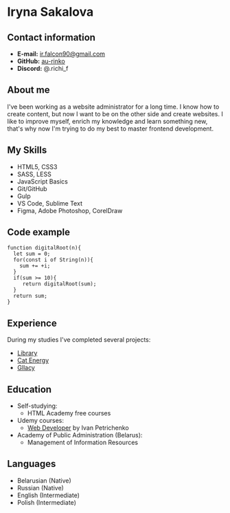 # Iryna Sakalova

## Contact information
* **E-mail:** ir.falcon90@gmail.com
* **GitHub:** [au-rinko](https://github.com/au-rinko)
* **Discord:** @.richi_f

## About me
I've been working as a website administrator for a long time. I know how to create content, but now I want to be on the other side and create websites. I like to improve myself, enrich my knowledge and learn something new, that's why now I'm trying to do my best to master frontend development.

## My Skills
* HTML5, CSS3
* SASS, LESS
* JavaScript Basics
* Git/GitHub
* Gulp
* VS Code, Sublime Text
* Figma, Adobe Photoshop, CorelDraw

## Code example
```
function digitalRoot(n){
  let sum = 0;
  for(const i of String(n)){
    sum += +i;
  }
  if(sum >= 10){
     return digitalRoot(sum);
  }
  return sum;
}
```

## Experience
During my studies I've completed several projects:
* [Library](https://au-rinko.github.io/projects/library/)
* [Cat Energy](https://au-rinko.github.io/projects/catenergy/)
* [Gllacy](https://au-rinko.github.io/projects/gllacy/)

## Education
* Self-studying:
    + HTML Academy free courses
* Udemy courses: 
    + [Web Developer](https://www.udemy.com/course/webdeveloper/) by Ivan Petrichenko
* Academy of Public Administration (Belarus):
    + Management of Information Resources

## Languages
* Belarusian (Native)
* Russian (Native)
* English (Intermediate)
* Polish (Intermediate)
